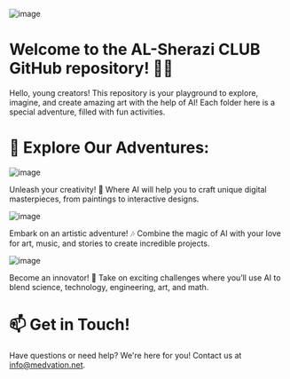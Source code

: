 ![image](https://github.com/user-attachments/assets/6e538b8c-97c1-4c03-825a-99fbdc956a78)


# Welcome to the AL-Sherazi CLUB GitHub repository! 🚀✨
Hello, young creators! 
This repository is your playground to explore, imagine, and create amazing art with the help of AI!  Each folder here is a special adventure, filled with fun activities.

# 📁 Explore Our Adventures:
![image](https://github.com/user-attachments/assets/06df9a7b-c1e8-491a-841b-5cb6dcb1e2d1)

Unleash your creativity! 🌈 Where AI will help you to craft unique digital masterpieces, from paintings to interactive designs. 

![image](https://github.com/user-attachments/assets/10eddd18-03b4-4f3d-a675-330518cb8848)

Embark on an artistic adventure! 🎶 Combine the magic of AI with your love for art, music, and stories to create incredible projects. 

![image](https://github.com/user-attachments/assets/b756a567-eaf3-43d0-882c-a1de3f619afe)

Become an innovator! 🚀 Take on exciting challenges where you’ll use AI to blend science, technology, engineering, art, and math.


# 📫 Get in Touch!
Have questions or need help? We're here for you! Contact us at info@medvation.net.

